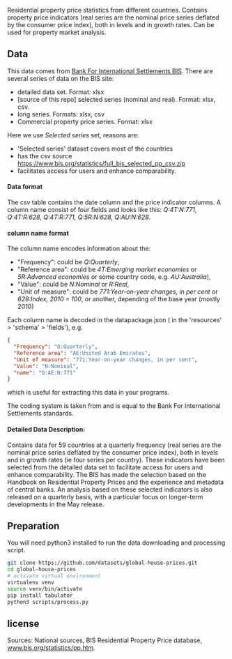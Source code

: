 Residential property price statistics from different countries. Contains property price indicators (real series are the nominal price series deflated by the consumer price index), both in levels and in growth rates. Can be used for property market analysis.

## Data

 This data comes from [Bank For International Settlements BIS](http://www.bis.org/statistics/pp.htm).
 There are several series of data on the BIS site:
   - detailed data set. Format: xlsx
   - [source of this repo] selected series (nominal and real). Format: xlsx, csv. 
   - long series. Formats: xlsx, csv
   - Commercial property price series. Format: xlsx
 
Here we use *Selected series* set, reasons are: 

 - 'Selected series' dataset covers most of the countries
 - has the csv source https://www.bis.org/statistics/full_bis_selected_pp_csv.zip  
 - facilitates access for users and enhance comparability.

#### Data format

The csv table contains the date column and the price indicator columns.
 A column name consist of four fields and looks like this: *Q:4T:N:771, Q:4T:R:628, Q:4T:R:771, Q:5R:N:628, Q:AU:N:628*.  
 #### column name format 
 The column name encodes information about the:
 - "Frequency": could be *Q:Quarterly*,
 - "Reference area": could be *4T:Emerging market economies* or *5R:Advanced economies* or some country code, e.g. *AU:Australia*),
 - "Value": could be *N:Nominal* or *R:Real*,
 - "Unit of measure": could be *771:Year-on-year changes, in per cent* or *628:Index, 2010 = 100*, or another, depending of the base year (mostly 2010)
 
 Each column name is decoded in the datapackage.json ( in the 'resources' > 'schema' > 'fields'), e.g. 
```json
{
  "Frequency": "Q:Quarterly",
  "Reference area": "AE:United Arab Emirates",
  "Unit of measure": "771:Year-on-year changes, in per cent",
  "Value": "N:Nominal",
  "name": "Q:AE:N:771"
}
```
which is useful for extracting this data in your programs.  

The coding system is taken from and is equal to the Bank For International Settlements standards. 
  

#### Detailed Data Description:

Contains data for 59 countries at a quarterly frequency (real series are the nominal price series deflated by the consumer price index), both in levels and in growth rates (ie four series per country). These indicators have been selected from the detailed data set to facilitate access for users and enhance comparability. The BIS has made the selection based on the Handbook on Residential Property Prices and the experience and metadata of central banks. An analysis based on these selected indicators is also released on a quarterly basis, with a particular focus on longer-term developments in the May release.

## Preparation 
You will need python3 installed to run the data downloading and processing script.

``` bash
git clone https://github.com/datasets/global-house-prices.git
cd global-house-prices
# activate virtual environment
virtualenv venv
source venv/bin/activate
pip install tabulator
python3 scripts/process.py
```

## license

Sources: National sources, BIS Residential Property Price database, www.bis.org/statistics/pp.htm.